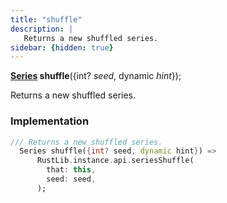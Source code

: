 ```yaml
---
title: "shuffle"
description: |
   Returns a new shuffled series.
sidebar: {hidden: true}
---
```

<span class="dart-code"><strong>[Series] shuffle</strong>({<span class="nobr">int? <i>seed</i></span>, <span class="nobr">dynamic <i>hint</i></span>});</span>

 Returns a new shuffled series.
### Implementation
```dart
/// Returns a new shuffled series.
  Series shuffle({int? seed, dynamic hint}) =>
      RustLib.instance.api.seriesShuffle(
        that: this,
        seed: seed,
      );
```

[Series]: /reference/classes/series